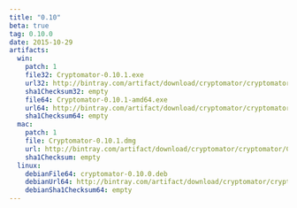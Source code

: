 ```yaml
---
title: "0.10"
beta: true
tag: 0.10.0
date: 2015-10-29
artifacts:
  win:
    patch: 1
    file32: Cryptomator-0.10.1.exe
    url32: http://bintray.com/artifact/download/cryptomator/cryptomator/Cryptomator-0.10.1.exe
    sha1Checksum32: empty
    file64: Cryptomator-0.10.1-amd64.exe
    url64: http://bintray.com/artifact/download/cryptomator/cryptomator/Cryptomator-0.10.1-amd64.exe
    sha1Checksum64: empty
  mac:
    patch: 1
    file: Cryptomator-0.10.1.dmg
    url: http://bintray.com/artifact/download/cryptomator/cryptomator/Cryptomator-0.10.1.dmg
    sha1Checksum: empty
  linux:
    debianFile64: cryptomator-0.10.0.deb
    debianUrl64: http://bintray.com/artifact/download/cryptomator/cryptomator-deb/pool/contrib/c/cryptomator/cryptomator-0.10.0.deb
    debianSha1Checksum64: empty
---
```

